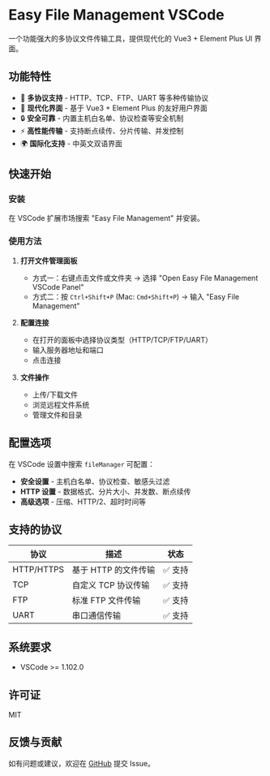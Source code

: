 # Easy File Management VSCode

一个功能强大的多协议文件传输工具，提供现代化的 Vue3 + Element Plus UI 界面。

## 功能特性

- 🚀 **多协议支持** - HTTP、TCP、FTP、UART 等多种传输协议
- 🎨 **现代化界面** - 基于 Vue3 + Element Plus 的友好用户界面
- 🔒 **安全可靠** - 内置主机白名单、协议检查等安全机制
- ⚡ **高性能传输** - 支持断点续传、分片传输、并发控制
- 🌍 **国际化支持** - 中英文双语界面

## 快速开始

### 安装

在 VSCode 扩展市场搜索 "Easy File Management" 并安装。

### 使用方法

1. **打开文件管理面板**
   - 方式一：右键点击文件或文件夹 → 选择 "Open Easy File Management VSCode Panel"
   - 方式二：按 `Ctrl+Shift+P` (Mac: `Cmd+Shift+P`) → 输入 "Easy File Management"

2. **配置连接**
   - 在打开的面板中选择协议类型（HTTP/TCP/FTP/UART）
   - 输入服务器地址和端口
   - 点击连接

3. **文件操作**
   - 上传/下载文件
   - 浏览远程文件系统
   - 管理文件和目录

## 配置选项

在 VSCode 设置中搜索 `fileManager` 可配置：

- **安全设置** - 主机白名单、协议检查、敏感头过滤
- **HTTP 设置** - 数据格式、分片大小、并发数、断点续传
- **高级选项** - 压缩、HTTP/2、超时时间等

## 支持的协议

| 协议 | 描述 | 状态 |
|------|------|------|
| HTTP/HTTPS | 基于 HTTP 的文件传输 | ✅ 支持 |
| TCP | 自定义 TCP 协议传输 | ✅ 支持 |
| FTP | 标准 FTP 文件传输 | ✅ 支持 |
| UART | 串口通信传输 | ✅ 支持 |

## 系统要求

- VSCode >= 1.102.0

## 许可证

MIT

## 反馈与贡献

如有问题或建议，欢迎在 [GitHub](https://github.com/example/easy-file-management.git) 提交 Issue。
